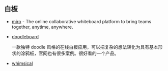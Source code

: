 ## 白板

- [miro](https://miro.com/) - The online collaborative whiteboard platform to bring teams together, anytime, anywhere.
- [doodleboard](https://www.doodleboard.pro/)

    一款独特 doodle 风格的在线白板应用，可以把复杂的想法转化为具有基本形状的涂鸦板，官网也有很多案例。很好看的一个产品。

- [whimsical](https://whimsical.com/)
